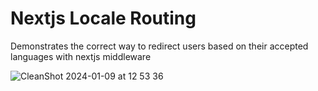 # Nextjs Locale Routing
Demonstrates the correct way to redirect users based on their accepted languages with nextjs middleware

![CleanShot 2024-01-09 at 12 53 36](https://github.com/Royal-lobster/Nextjs-Locale-Routing/assets/52039218/5f9f7c1d-6ec9-41cd-9955-891744bbd031)
